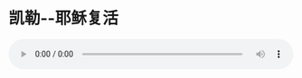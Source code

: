 # 凯勒--耶稣复活

<audio style="width: 100%;" preload="false" controls controlslist="nodownload"><source src="//cdn.wechat.edu.pl/audio/mp3/old/12201.mp3" type="audio/mpeg">Your browser does not support the audio element.</audio>



